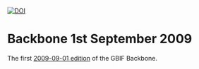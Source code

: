 [![DOI](https://zenodo.org/badge/DOI/10.15468/084n-5750.svg)](https://doi.org/10.15468/084n-5750)

# Backbone 1st September 2009

The first [2009-09-01 edition](https://hosted-datasets.gbif.org/datasets/backbone/2009-09-01/) of the GBIF Backbone.
